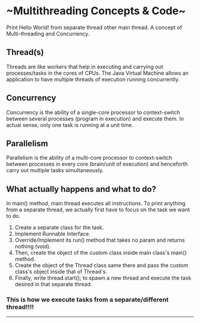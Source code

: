# ~Multithreading Concepts & Code~
Print Hello World! from separate thread other main thread. A concept of Multi-threading and Concurrency.

## Thread(s)<br>
Threads are like workers that help in executing and carrying out processes/tasks in the cores of CPUs.
The Java Virtual Machine allows an application to have multiple threads of execution running concurrently.

## Concurrency<br>
Concurrency is the ability of a single-core processor to context-switch between several processes 
(program in execution) and execute them. In actual sense, only one task is running at a unit time.


## Parallelism<br>
Parallelism is the ability of a multi-core processor to context-switch between processes in every core
(brain/unit of execution) and henceforth carry out multiple tasks simultaneously.

## What actually happens and what to do?<br>
In main() method,  main thread executes all instructions.
To print anything from a separate thread, we actually first have to focus on the task we want to do.
1. Create a separate class for the task.
2. Implement Runnable Interface.
3. Override/Implement its run() method that takes no param and returns nothing (void).
4. Then, create the object of the custom class inside main class's main() method.
5. Create the object of the Thread class same there and pass the custom class's object inside that of Thread's.
6. Finally, write thread.start(); to spawn a new thread and execute the task desired in that separate thread.

### This is how we execute tasks from a separate/different thread!!!!

---------------------------------------------------------------------------------------------------------------